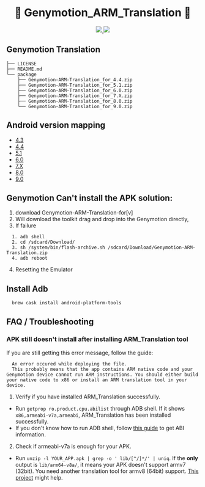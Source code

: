 ​<h1 align="center">:rocket: Genymotion_ARM_Translation :rocket: </h1>

<p align="center">
<a href="https://github.com/m9rc0">
  <img src="https://img.shields.io/website-up-down-green-red/https/shields.io.svg?label=m9rc0">
</a>
<a href="https://github.com/m9rc0/Genymotion_ARM_Translation">
    <img src="https://img.shields.io/github/license/mashape/apistatus.svg">
</a>
</p>

## Genymotion Translation

```
├── LICENSE
├── README.md
└── package
    ├── Genymotion-ARM-Translation_for_4.4.zip
    ├── Genymotion-ARM-Translation_for_5.1.zip
    ├── Genymotion-ARM-Translation_for_6.0.zip
    ├── Genymotion-ARM-Translation_for_7.X.zip
    ├── Genymotion-ARM-Translation_for_8.0.zip
    └── Genymotion-ARM-Translation_for_9.0.zip
```

## Android version mapping

* [4.3](/package/Genymotion-ARM-Translation_for_4.3.zip)
* [4.4](/package/Genymotion-ARM-Translation_for_4.4.zip)
* [5.1](/package/Genymotion-ARM-Translation_for_5.1.zip)
* [6.0](/package/Genymotion-ARM-Translation_for_6.0.zip)
* [7.X](/package/Genymotion-ARM-Translation_for_7.X.zip)
* [8.0](/package/Genymotion-ARM-Translation_for_8.0.zip)
* [9.0](/package/Genymotion-ARM-Translation_for_9.0.zip)

## Genymotion Can't install the APK solution:

1. download Genymotion-ARM-Translation-for[v]
2. Will download the toolkit drag and drop into the Genymotion directly,
3. If failure
```
  1. adb shell
  2. cd /sdcard/Download/
  3. sh /system/bin/flash-archive.sh /sdcard/Download/Genymotion-ARM-Translation.zip
  4. adb reboot
```
4. Resetting the Emulator

## Install Adb

```bash
  brew cask install android-platform-tools
```

## FAQ / Troubleshooting

### APK still doesn't install after installing ARM_Translation tool

If you are still getting this error message, follow the guide:

```
  An error occured while deploying the file.
  This probably means that the app contains ARM native code and your Genymotion device cannot run ARM instructions. You should either build your native code to x86 or install an ARM translation tool in your device.
```

1. Verify if you have installed ARM_Translation successfully.
 - Run `getprop ro.product.cpu.abilist` through ADB shell. If it shows `x86,armeabi-v7a,armeabi`, ARM_Translation has been installed successfully.
 - If you don't know how to run ADB shell, follow [this guide](https://docs.genymotion.com/desktop/041_Deploying_an_app/#install-the-arm-translation-tools) to get ABI information.

2. Check if armeabi-v7a is enough for your APK.
  - Run `unzip -l YOUR_APP.apk | grep -o ' lib/[^/]*/' | uniq`. If the **only** output is `lib/arm64-v8a/`, it means your APK doesn't support armv7 (32bit). You need another translation tool for armv8 (64bit) support. [This project](https://github.com/niizam/Genymotion_A11_libhoudini) might help.


